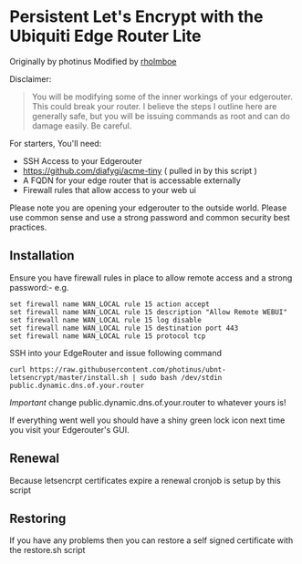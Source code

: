 # Persistent Let's Encrypt with the Ubiquiti Edge Router Lite

Originally by photinus
Modified by [rholmboe](https://github.com/rholmboe/)

Disclaimer:
> You will be modifying some of the inner workings of your edgerouter. This could break your router. I believe the steps I outline here are generally safe, but you will be issuing commands as root and can do damage easily. Be careful.

For starters, You'll need:
* SSH Access to your Edgerouter
* https://github.com/diafygi/acme-tiny ( pulled in by this script )
* A FQDN for your edge router that is accessable externally
* Firewall rules that allow access to your web ui

Please note you are opening your edgerouter to the outside world. Please use common sense and use a strong password and common security best practices.

## Installation

Ensure you have firewall rules in place to allow remote access and a strong password:- e.g.

```
set firewall name WAN_LOCAL rule 15 action accept
set firewall name WAN_LOCAL rule 15 description "Allow Remote WEBUI"
set firewall name WAN_LOCAL rule 15 log disable
set firewall name WAN_LOCAL rule 15 destination port 443
set firewall name WAN_LOCAL rule 15 protocol tcp
```

SSH into your EdgeRouter and issue following command

```
curl https://raw.githubusercontent.com/photinus/ubnt-letsencrypt/master/install.sh | sudo bash /dev/stdin public.dynamic.dns.of.your.router
```
*Important* change public.dynamic.dns.of.your.router to whatever yours is!

If everything went well you should have a shiny green lock icon next time you visit your Edgerouter's GUI.

## Renewal

Because letsencrpt certificates expire a renewal cronjob is setup by this script

## Restoring

If you have any problems then you can restore a self signed certificate with the restore.sh script

